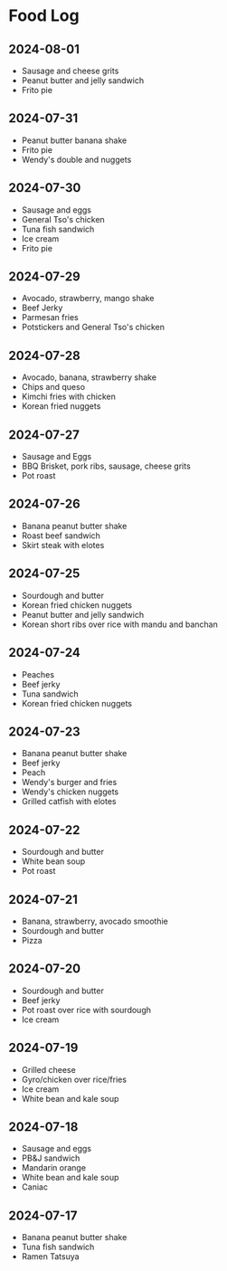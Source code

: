 # Food Log

## 2024-08-01

- Sausage and cheese grits
- Peanut butter and jelly sandwich
- Frito pie

## 2024-07-31

- Peanut butter banana shake
- Frito pie
- Wendy's double and nuggets

## 2024-07-30

- Sausage and eggs
- General Tso's chicken
- Tuna fish sandwich
- Ice cream
- Frito pie

## 2024-07-29

- Avocado, strawberry, mango shake
- Beef Jerky
- Parmesan fries
- Potstickers and General Tso's chicken

## 2024-07-28

- Avocado, banana, strawberry shake
- Chips and queso
- Kimchi fries with chicken
- Korean fried nuggets

## 2024-07-27

- Sausage and Eggs
- BBQ Brisket, pork ribs, sausage, cheese grits
- Pot roast

## 2024-07-26

- Banana peanut butter shake
- Roast beef sandwich
- Skirt steak with elotes

## 2024-07-25

- Sourdough and butter
- Korean fried chicken nuggets
- Peanut butter and jelly sandwich
- Korean short ribs over rice with mandu and banchan

## 2024-07-24

- Peaches
- Beef jerky
- Tuna sandwich
- Korean fried chicken nuggets

## 2024-07-23

- Banana peanut butter shake
- Beef jerky
- Peach
- Wendy's burger and fries
- Wendy's chicken nuggets
- Grilled catfish with elotes

## 2024-07-22

- Sourdough and butter
- White bean soup
- Pot roast

## 2024-07-21

- Banana, strawberry, avocado smoothie
- Sourdough and butter
- Pizza

## 2024-07-20

- Sourdough and butter
- Beef jerky
- Pot roast over rice with sourdough
- Ice cream

## 2024-07-19

- Grilled cheese
- Gyro/chicken over rice/fries
- Ice cream
- White bean and kale soup

## 2024-07-18

- Sausage and eggs
- PB&J sandwich
- Mandarin orange
- White bean and kale soup
- Caniac

## 2024-07-17

- Banana peanut butter shake
- Tuna fish sandwich
- Ramen Tatsuya
